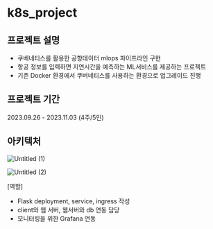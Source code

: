 # k8s_project

## 프로젝트 설명
- 쿠베네티스를 활용한 공항데이터 mlops 파이프라인 구현
- 항공 정보를 입력하면 지연시간을 예측하는 ML서비스를 제공하는 프로젝트
- 기존 Docker 환경에서 쿠버네티스를 사용하는 환경으로 업그레이드 진행
## 프로젝트 기간
2023.09.26 - 2023.11.03 (4주/5인)

## 아키텍처
![Untitled (1)](https://github.com/kclown0/k8s_project/assets/104144701/77f73384-02ee-4cac-a561-4ef1aa60891a)



![Untitled (2)](https://github.com/kclown0/k8s_project/assets/104144701/cba610be-85df-48d3-bdb8-ec0004db7e9e)

[역할] 
- Flask deployment, service, ingress 작성
- client와 웹 서버, 웹서버와 db 연동 담당
- 모니터링을 위한 Grafana 연동 
